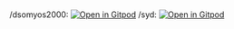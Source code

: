 <br/>/dsomyos2000: [![Open in Gitpod](https://gitpod.io/button/open-in-gitpod.svg)](https://gitpod.io/#https://github.com/dsomyos2000/dsomyos2000)
/syd: [![Open in Gitpod](https://gitpod.io/button/open-in-gitpod.svg)](https://gitpod.io/#https://github.com/dsomyos2000/syd)

